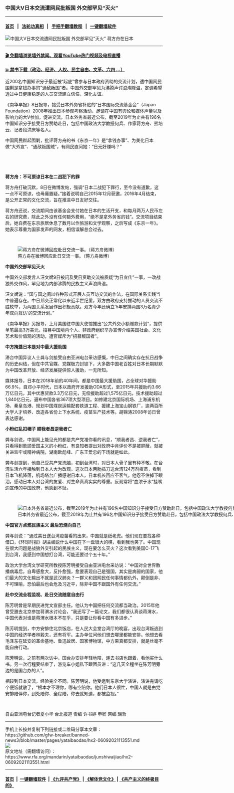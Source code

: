 ### 中国大V日本交流遭网民批叛国  外交部罕见“灭火”
------------------------

#### [首页](https://github.com/gfw-breaker/banned-news3/blob/master/README.md) &nbsp;&nbsp;|&nbsp;&nbsp; [法轮功真相](https://github.com/begood0513/basic/blob/master/README.md)  &nbsp;&nbsp;|&nbsp;&nbsp; [手把手翻墙教程](https://github.com/gfw-breaker/guides/wiki)  &nbsp;&nbsp;|&nbsp;&nbsp; [一键翻墙软件](https://github.com/gfw-breaker/nogfw/blob/master/README.md)  



<div id="headerimg">
 <img alt="中国大V日本交流遭网民批叛国  外交部罕见“灭火”" src="https://www.rfa.org/mandarin/yataibaodao/junshiwaijiao/hx2-06092021113551.html/@@images/d87505e8-dd52-4f0a-a328-81e34af585f9.jpeg" title="中国大V日本交流遭网民批叛国  外交部罕见“灭火”"/>
 <span class="lead_image_caption">
  蒋方舟在日本
 </span>
 <!-- zoomattribute -->
</div>

<hr/>


#### [ 🎬  免翻墙浏览墙外禁闻、观看YouTube热门视频及电视直播](https://github.com/gfw-breaker/HelloWorld)

#### [ 💥  禁书下载（政治、经济、人权、民主自由、文革、六四 ...）](https://github.com/gfw-breaker/books/blob/master/README.md)

<div id="storytext">
 <p>
  近200名中国知识分子最近被“起底”曾参与日本政府资助的交流计划，遭中国网民围剿是拿钱办事的“通敌叛国”者。中国外交部罕见为沸腾声讨浪潮降温，定调希望透过中日健康稳定的人员交流建立信任，深化友谊。
 </p>
 <p>
  《南华早报》8日报导，接受日本外务省补贴的“日本国际交流基金会”（Japan Foundation）2008年推出日本参观考察活动，邀请在中国有舆论和媒体声量以及影响力的大V参加，促进交流。日本外务省最近公布，截至2019年为止共有196名中国知识分子接受日方赞助赴日，包括中国政法大学教授何兵、作家蒋方舟、熊培云、记者段洪庆等名人。
 </p>
 <p>
  中国网民群起围剿，批评蒋方舟的书《东京一年》是“拿钱办事”、为美化日本做“大外宣”、“通敌叛国贼”，有网民直问她：“日元好赚吗？”
 </p>
 <p>
  <br/>
 </p>
 <p>
  <br/>
 </p>
 <p>
  <strong>
   蒋方舟：不可原谅日本在二战犯下的罪
  </strong>
 </p>
 <p>
  蒋方舟打破沉默，8日在微博发帖，强调“日本二战犯下罪行，至今没有道歉，这一点不可原谅，也毋庸置疑。”接着说明自己2015年12月获邀，2016年4月结束，是公开正常的文化交流，旨在推进中日友好交往。
 </p>
 <p>
  蒋方舟还说，交流期间由该基金会支付她在日本的生活开支，和每月两万人民币左右的研究费，除此之外没有任何额外费用，“绝不是拿外务省的钱”。交流项目结束后，她自费在东京旅居休息了数月以作旅游和文学观察，之后写成《东京一年》。她表示尊重为国家发声的网友，相信误解总会过去。
 </p>
 <p>
  <br/>
 </p>
 <p>
  <figure class="image-richtext image-inline captioned" style="width:620px;">
   <img alt="蒋方舟在微博回应赴日交流一事。（蒋方舟微博）" src="https://www.rfa.org/mandarin/yataibaodao/junshiwaijiao/hx2-06092021113551.html/3.jpg/@@images/60da45c2-ccf7-498c-8f7e-5f94c27659c8.jpeg" title="3.jpg"/>
   <figcaption class="image-caption">
    蒋方舟在微博回应赴日交流一事。（蒋方舟微博）
   </figcaption>
   <small>
   </small>
  </figure>
 </p>
 <p>
  <strong>
   中国外交部罕见灭火
  </strong>
 </p>
 <p>
  中国外交部发言人汪文斌9日被问及受日资助交流被质疑“为日宣传”一事，一改战狼外交作风，罕见地为内部沸腾的民族主义声浪降温。
 </p>
 <p>
  汪文斌说：“国与国之间以各种形式开展人员互访交流的作法，在国际关系实践当中普遍存在。中日邦交正常化以来近半世纪里，双方由政府支持推动的人员交流不胜枚举，为两国关系发展作出积极贡献。双方今年还确立‘5年安排两国3万名青少年双向互访’的交流计划。”
 </p>
 <p>
  《南华早报》另报导，上月美国驻中国大使馆推出“公共外交小额赠款计划”，提供单笔最高3万美元，招募中国境内个人、非政府组织举办宣传介绍美国社会、文化艺术和价值观的活动，遭官媒斥为“招募叛国者”。
 </p>
 <p>
  <strong>
   中方掩蓋日本是对中最大援助国
  </strong>
 </p>
 <p>
  滞台中国异议人士龚与剑接受自由亚洲电台采访感慨，中日之间确实存在抗日战争的历史纠结，但在中共官媒、党媒极力封锁下，大多数中国老百姓对日本长期默默为中国改革开放、经济发展提供惊人援助，一无所知。
 </p>
 <p>
  媒体报导，日本在2018年前的40年间，都是中国最大援助国，占全球对华援助66.9%，自邓小平时代，日本以政府开发援助ODA形式，至2015年共援助约3.66万亿日元，其中优惠贷款3.3万亿日元，无偿援助超过1,575亿日元，技术援助超过1,840亿日元，遍布中国各省367项大型项目。如修建北京国际机场、上海浦东机场、秦皇岛港、规划中国煤炭运输配套铁道工程、援建上海宝山钢铁厂，逾两百所大学人才培养、改造各省份上下水系统、疫苗生产技术等。胡锦涛2008年访日曾表达感谢。
 </p>
 <p>
  <strong>
   小粉红乱扣帽子 顺我者昌逆我者亡
  </strong>
 </p>
 <p>
  龚与剑说，中国网上能见光的都是共产党准你看的讯息，“顺我者昌、逆我者亡”，只看得到歌颂爱国主义的小粉红，有良知者提出对政府中肯评价不是被屏蔽，就被关进监牢或精神病院，湖南欧彪峰、广东王爱忠的下场就是如此。
 </p>
 <p>
  龚与剑提到，他自己受共产党洗脑，初到台湾时，对日本人骨子里有种不敬。在台湾生活六年接触到日本人大为改观。这次日本两肋插刀送台湾124万剂疫苗，看到日本飞机降落，机场塔台广播感谢日本人，日本机长回应不客气，他忍不住掉下眼泪，感动日本人对台湾的友爱、对生命真真实实的尊重。反观常将“血浓于水”挂嘴边宣传的中国政府，他感到不耻。
 </p>
 <p>
  <br/>
 </p>
 <p>
  <figure class="image-richtext image-inline captioned" style="width:1606px;">
   <img alt="日本外务省最近公布，截至2019年为止共有196名中国知识分子接受日方赞助赴日，包括中国政法大学教授何兵、作家蒋方舟、熊培云、记者段洪庆等名人。（翻摄自自由时报）" src="https://www.rfa.org/mandarin/yataibaodao/junshiwaijiao/hx2-06092021113551.html/2.jpg/@@images/ccf4c3cf-b0cb-4c6b-9d33-0ee1a87ee85f.jpeg" title="2.jpg"/>
   <figcaption class="image-caption">
    日本外务省最近公布，截至2019年为止共有196名中国知识分子接受日方赞助赴日，包括中国政法大学教授何兵、作家蒋方舟、熊培云、记者段洪庆等名人。（翻摄自自由时报）
   </figcaption>
   <small>
   </small>
  </figure>
 </p>
 <p>
  <strong>
   中国官方点燃民族主义 最后恐烧向自己
  </strong>
 </p>
 <p>
  龚与剑说：“通过美日送台湾疫苗看的出来，中国就是纸老虎。他们现在要找各种借口，《环球时报》胡主编说什么中国在下一盘很大的棋，看到我也笑了。中国现在很大问题是战狼外交引起的民族主义，现在要怎么灭火？这次看到美国C-17飞到台湾，我感到中国想打台湾，可能还要过个五十年。”
 </p>
 <p>
  政治大学台湾文学研究所教授陈芳明接受自由亚洲电台采访说：“中国对全世界散播病毒后，自卑感愈大，反扑愈强，愈要表现自己是强国，其实是病弱的国家，他们最大的文化输出不就是武汉肺炎？一群义和团网民任何事情都仇外，颠倒是非、不可理喻，恐怕最后也会危及习近平，除非中国不跟国外有任何交流。”
 </p>
 <p>
  <strong>
   赴中交流全程监视、赴日交流随意自由行
  </strong>
 </p>
 <p>
  陈芳明曾是早期民进党文宣部主任。他认为中国把任何交流都当政治。2015年他曾受邀去北京参加蒋渭水讨论会，“我还写了一篇论文，我们都很认真谈蒋渭水，中国代表对谁是蒋渭水根本不在乎，只是要让你看中国有多进步。”
 </p>
 <p>
  陈芳明提到，中方安排住北京饭店，在人民大会堂台湾厅的晚宴，出现台湾叛逃到中国的经济学者林毅夫，还有将军。主办单位问他们想去哪里都能安排。他想去看毛泽东在延安的革命基地、鲁迅故居、国家博物馆，中方果真都安排，就是丝毫不能自由行动。
 </p>
 <p>
  陈芳明说，之前有两次访中，国台办安排年轻地陪，连去书店也跟着，看他买什么书。另一次行程要结束了，游览车小姐私下跟团员讲：“这几天全程坐在陈芳明旁边的是国台办的人”。
 </p>
 <p>
  相较到日本交流，经验完全不同。陈芳明说，他受邀到东京大学演讲，演讲完请吃个便饭就散了，“根本才不理你，哪有空陪你。他们日本人很忙，中国人就是由党安排陪伴你，到处陪你、全程陪，你去就知道，都被监视。”
 </p>
 <p>
  <br/>
 </p>
 <p>
  自由亚洲电台记者夏小华 台北报道 责编 许书婷 申铧 网编 瑞哲
 </p>
</div>

<hr/>
手机上长按并复制下列链接或二维码分享本文章：<br/>
https://github.com/gfw-breaker/banned-news3/blob/master/pages/yataibaodao/hx2-06092021113551.md <br/>
<a href='https://github.com/gfw-breaker/banned-news3/blob/master/pages/yataibaodao/hx2-06092021113551.md'><img src='https://github.com/gfw-breaker/banned-news3/blob/master/pages/yataibaodao/hx2-06092021113551.md.png'/></a> <br/>
原文地址（需翻墙访问）：https://www.rfa.org/mandarin/yataibaodao/junshiwaijiao/hx2-06092021113551.html


------------------------
#### [首页](https://github.com/gfw-breaker/banned-news3/blob/master/README.md) &nbsp;|&nbsp; [一键翻墙软件](https://github.com/gfw-breaker/nogfw/blob/master/README.md) &nbsp;| [《九评共产党》](https://github.com/gfw-breaker/9ping.md/blob/master/README.md#九评之一评共产党是什么) | [《解体党文化》](https://github.com/gfw-breaker/jtdwh.md/blob/master/README.md) | [《共产主义的终极目的》](https://github.com/gfw-breaker/gczydzjmd.md/blob/master/README.md)


<img src='http://gfw-breaker.win/banned-news3/pages/yataibaodao/hx2-06092021113551.md' width='0px' height='0px'/>